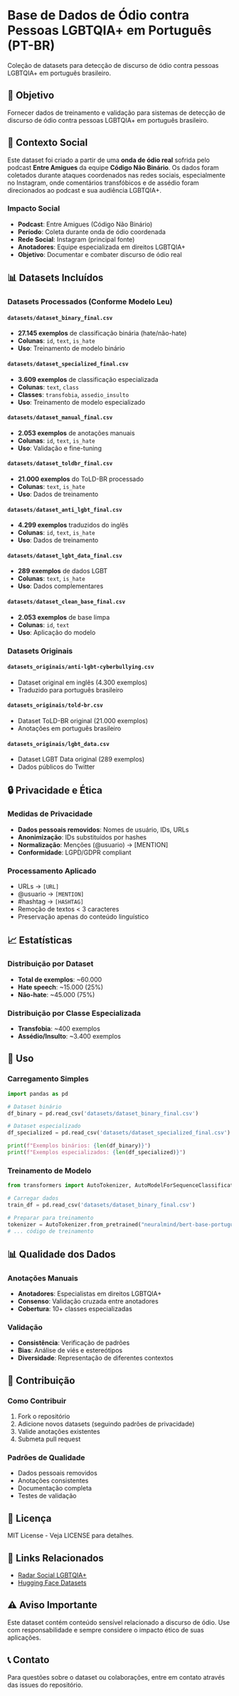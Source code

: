 # Base de Dados de Ódio contra Pessoas LGBTQIA+ em Português (PT-BR)

Coleção de datasets para detecção de discurso de ódio contra pessoas LGBTQIA+ em português brasileiro.

## 🎯 Objetivo

Fornecer dados de treinamento e validação para sistemas de detecção de discurso de ódio contra pessoas LGBTQIA+ em português brasileiro.

## 📢 Contexto Social

Este dataset foi criado a partir de uma **onda de ódio real** sofrida pelo podcast **Entre Amigues** da equipe **Código Não Binário**. Os dados foram coletados durante ataques coordenados nas redes sociais, especialmente no Instagram, onde comentários transfóbicos e de assédio foram direcionados ao podcast e sua audiência LGBTQIA+.

### Impacto Social
- **Podcast**: Entre Amigues (Código Não Binário)
- **Período**: Coleta durante onda de ódio coordenada
- **Rede Social**: Instagram (principal fonte)
- **Anotadores**: Equipe especializada em direitos LGBTQIA+
- **Objetivo**: Documentar e combater discurso de ódio real

## 📊 Datasets Incluídos

### Datasets Processados (Conforme Modelo Leu)

#### `datasets/dataset_binary_final.csv`
- **27.145 exemplos** de classificação binária (hate/não-hate)
- **Colunas**: `id`, `text`, `is_hate`
- **Uso**: Treinamento de modelo binário

#### `datasets/dataset_specialized_final.csv`
- **3.609 exemplos** de classificação especializada
- **Colunas**: `text`, `class`
- **Classes**: `transfobia`, `assedio_insulto`
- **Uso**: Treinamento de modelo especializado

#### `datasets/dataset_manual_final.csv`
- **2.053 exemplos** de anotações manuais
- **Colunas**: `id`, `text`, `is_hate`
- **Uso**: Validação e fine-tuning

#### `datasets/dataset_toldbr_final.csv`
- **21.000 exemplos** do ToLD-BR processado
- **Colunas**: `text`, `is_hate`
- **Uso**: Dados de treinamento

#### `datasets/dataset_anti_lgbt_final.csv`
- **4.299 exemplos** traduzidos do inglês
- **Colunas**: `id`, `text`, `is_hate`
- **Uso**: Dados de treinamento

#### `datasets/dataset_lgbt_data_final.csv`
- **289 exemplos** de dados LGBT
- **Colunas**: `text`, `is_hate`
- **Uso**: Dados complementares

#### `datasets/dataset_clean_base_final.csv`
- **2.053 exemplos** de base limpa
- **Colunas**: `id`, `text`
- **Uso**: Aplicação do modelo

### Datasets Originais

#### `datasets_originais/anti-lgbt-cyberbullying.csv`
- Dataset original em inglês (4.300 exemplos)
- Traduzido para português brasileiro

#### `datasets_originais/told-br.csv`
- Dataset ToLD-BR original (21.000 exemplos)
- Anotações em português brasileiro

#### `datasets_originais/lgbt_data.csv`
- Dataset LGBT Data original (289 exemplos)
- Dados públicos do Twitter

## 🔒 Privacidade e Ética

### Medidas de Privacidade
- **Dados pessoais removidos**: Nomes de usuário, IDs, URLs
- **Anonimização**: IDs substituídos por hashes
- **Normalização**: Menções (@usuario) → [MENTION]
- **Conformidade**: LGPD/GDPR compliant

### Processamento Aplicado
- URLs → `[URL]`
- @usuario → `[MENTION]`
- #hashtag → `[HASHTAG]`
- Remoção de textos < 3 caracteres
- Preservação apenas do conteúdo linguístico

## 📈 Estatísticas

### Distribuição por Dataset
- **Total de exemplos**: ~60.000
- **Hate speech**: ~15.000 (25%)
- **Não-hate**: ~45.000 (75%)

### Distribuição por Classe Especializada
- **Transfobia**: ~400 exemplos
- **Assédio/Insulto**: ~3.400 exemplos

## 🚀 Uso

### Carregamento Simples
```python
import pandas as pd

# Dataset binário
df_binary = pd.read_csv('datasets/dataset_binary_final.csv')

# Dataset especializado
df_specialized = pd.read_csv('datasets/dataset_specialized_final.csv')

print(f"Exemplos binários: {len(df_binary)}")
print(f"Exemplos especializados: {len(df_specialized)}")
```

### Treinamento de Modelo
```python
from transformers import AutoTokenizer, AutoModelForSequenceClassification

# Carregar dados
train_df = pd.read_csv('datasets/dataset_binary_final.csv')

# Preparar para treinamento
tokenizer = AutoTokenizer.from_pretrained("neuralmind/bert-base-portuguese-cased")
# ... código de treinamento
```

## 📊 Qualidade dos Dados

### Anotações Manuais
- **Anotadores**: Especialistas em direitos LGBTQIA+
- **Consenso**: Validação cruzada entre anotadores
- **Cobertura**: 10+ classes especializadas

### Validação
- **Consistência**: Verificação de padrões
- **Bias**: Análise de viés e estereótipos
- **Diversidade**: Representação de diferentes contextos

## 🤝 Contribuição

### Como Contribuir
1. Fork o repositório
2. Adicione novos datasets (seguindo padrões de privacidade)
3. Valide anotações existentes
4. Submeta pull request

### Padrões de Qualidade
- Dados pessoais removidos
- Anotações consistentes
- Documentação completa
- Testes de validação

## 📄 Licença

MIT License - Veja LICENSE para detalhes.

## 🔗 Links Relacionados

- [Radar Social LGBTQIA+](https://github.com/seu-usuario/radar-social-lgbtqia)
- [Hugging Face Datasets](https://huggingface.co/datasets/seu-usuario/base-dados-odio-lgbtqia)

## ⚠️ Aviso Importante

Este dataset contém conteúdo sensível relacionado a discurso de ódio. Use com responsabilidade e sempre considere o impacto ético de suas aplicações.

## 📞 Contato

Para questões sobre o dataset ou colaborações, entre em contato através das issues do repositório.
